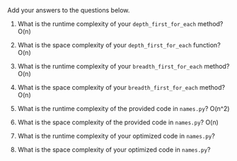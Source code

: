 Add your answers to the questions below.

1. What is the runtime complexity of your `depth_first_for_each` method?
   O(n)
2. What is the space complexity of your `depth_first_for_each` function?
   O(n)
3. What is the runtime complexity of your `breadth_first_for_each` method?
   O(n)
4. What is the space complexity of your `breadth_first_for_each` method?
   O(n)

5. What is the runtime complexity of the provided code in `names.py`?
   O(n^2)
6. What is the space complexity of the provided code in `names.py`?
   O(n)
7. What is the runtime complexity of your optimized code in `names.py`?

8. What is the space complexity of your optimized code in `names.py`?

